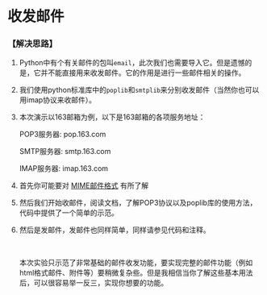 # 收发邮件

### 【解决思路】

1. Python中有个有关邮件的包叫`email`，此次我们也需要导入它。但是遗憾的是，它并不能直接用来收发邮件。它的作用是进行一些邮件相关的操作。

2. 我们使用python标准库中的`poplib`和`smtplib`来分别收发邮件（当然你也可以用imap协议来收邮件）。

3. 本次演示以163邮箱为例，以下是163邮箱的各项服务地址：

   POP3服务器: pop.163.com

   SMTP服务器: smtp.163.com

   IMAP服务器: imap.163.com

4. 首先你可能要对 [MIME邮件格式](http://www.ruanyifeng.com/blog/2008/06/mime.html) 有所了解

5. 然后我们开始收邮件，阅读文档，了解POP3协议以及poplib库的使用方法，代码中提供了一个简单的示范。

6. 然后是发邮件，发邮件也同样简单，同样请参见代码和注释。

   ​

   本次实验只示范了非常基础的邮件收发功能，要实现完整的邮件功能（例如html格式邮件、附件等）要稍微复杂些。但是我相信当你了解这些基本用法后，可以很容易举一反三，实现你想要的功能。

   ​

